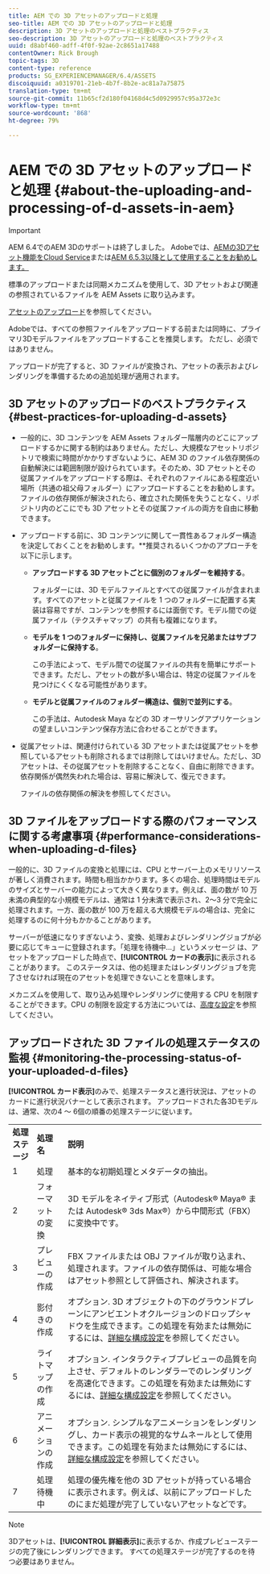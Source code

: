 ```yaml
---
title: AEM での 3D アセットのアップロードと処理
seo-title: AEM での 3D アセットのアップロードと処理
description: 3D アセットのアップロードと処理のベストプラクティス
seo-description: 3D アセットのアップロードと処理のベストプラクティス
uuid: d8abf460-adff-4f0f-92ae-2c8651a17488
contentOwner: Rick Brough
topic-tags: 3D
content-type: reference
products: SG_EXPERIENCEMANAGER/6.4/ASSETS
discoiquuid: a0319701-21eb-4b7f-8b2e-ac81a7a75875
translation-type: tm+mt
source-git-commit: 11b65cf2d180f04168d4c5d0929957c95a372e3c
workflow-type: tm+mt
source-wordcount: '868'
ht-degree: 79%

---
```



# AEM での 3D アセットのアップロードと処理 {#about-the-uploading-and-processing-of-d-assets-in-aem}

>[!IMPORTANT]
>
>AEM 6.4でのAEM 3Dのサポートは終了しました。 Adobeでは、[AEMの3Dアセット機能をCloud Service](https://docs.adobe.com/content/help/en/experience-manager-cloud-service/assets/dynamicmedia/assets-3d.html)または[AEM 6.5.3以降として使用することをお勧めします。](https://docs.adobe.com/content/help/en/experience-manager-65/assets/dynamic/assets-3d.html)

標準のアップロードまたは同期メカニズムを使用して、3D アセットおよび関連の参照されているファイルを AEM Assets に取り込みます。

[アセットのアップロード](managing-assets-touch-ui.md#uploading-assets)を参照してください。

Adobeでは、すべての参照ファイルをアップロードする前または同時に、プライマリ3Dモデルファイルをアップロードすることを推奨します。 ただし、必須ではありません。

アップロードが完了すると、3D ファイルが変換され、アセットの表示およびレンダリングを準備するための追加処理が適用されます。

## 3D アセットのアップロードのベストプラクティス {#best-practices-for-uploading-d-assets}

* 一般的に、3D コンテンツを AEM Assets フォルダー階層内のどこにアップロードするかに関する制約はありません。ただし、大規模なアセットリポジトリで検索に時間がかかりすぎないように、AEM 3D のファイル依存関係の自動解決には範囲制限が設けられています。そのため、3D アセットとその従属ファイルをアップロードする際は、それぞれのファイルにある程度近い場所（共通の祖父母フォルダー）にアップロードすることをお勧めします。ファイルの依存関係が解決されたら、確立された関係を失うことなく、リポジトリ内のどこにでも 3D アセットとその従属ファイルの両方を自由に移動できます。
* アップロードする前に、3D コンテンツに関して一貫性あるフォルダー構造を決定しておくことをお勧めします。**&#x200B;推奨されるいくつかのアプローチを以下に示します。

   * **アップロードする 3D アセットごとに個別のフォルダーを維持する**。

      フォルダーには、3D モデルファイルとすべての従属ファイルが含まれます。すべてのアセットと従属ファイルを 1 つのフォルダーに配置する実装は容易ですが、コンテンツを参照するには面倒です。モデル間での従属ファイル（テクスチャマップ）の共有も複雑になります。

   * **モデルを 1 つのフォルダーに保持し、従属ファイルを兄弟またはサブフォルダーに保持する**。

      この手法によって、モデル間での従属ファイルの共有を簡単にサポートできます。ただし、アセットの数が多い場合は、特定の従属ファイルを見つけにくくなる可能性があります。

   * **モデルと従属ファイルのフォルダー構造は、個別で並列にする**。

      この手法は、Autodesk Maya などの 3D オーサリングアプリケーションの望ましいコンテンツ保存方法に合わせることができます。

* 従属アセットは、関連付けられている 3D アセットまたは従属アセットを参照しているアセットも削除されるまでは削除してはいけません。ただし、3D アセットは、その従属アセットを削除することなく、自由に削除できます。依存関係が偶然失われた場合は、容易に解決して、復元できます。

   ファイルの依存関係の解決を参照してください。

## 3D ファイルをアップロードする際のパフォーマンスに関する考慮事項 {#performance-considerations-when-uploading-d-files}

一般的に、3D ファイルの変換と処理には、CPU とサーバー上のメモリリソースが著しく消費されます。時間も相当かかります。多くの場合、処理時間はモデルのサイズとサーバーの能力によって大きく異なります。例えば、面の数が 10 万未満の典型的な小規模モデルは、通常は 1 分未満で表示され、2～3 分で完全に処理されます。一方、面の数が 100 万を超える大規模モデルの場合は、完全に処理するのに何十分もかかることがあります。

サーバーが低速になりすぎないよう、変換、処理およびレンダリングジョブが必要に応じてキューに登録されます。「処理を待機中…」というメッセージ は、アセットをアップロードした時点で、**[!UICONTROL カードの表示]**&#x200B;に表示されることがあります。 このステータスは、他の処理またはレンダリングジョブを完了させなければ現在のアセットを処理できないことを意味します。

メカニズムを使用して、取り込み処理やレンダリングに使用する CPU を制限することができます。CPU の制限を設定する方法については、[高度な設定](advanced-config-3d.md)を参照してください。

## アップロードされた 3D ファイルの処理ステータスの監視 {#monitoring-the-processing-status-of-your-uploaded-d-files}

**[!UICONTROL カード表示]**&#x200B;のみで、処理ステータスと進行状況は、アセットのカードに進行状況バナーとして表示されます。 アップロードされた各3Dモデルは、通常、次の4 ～ 6個の順番の処理ステージに従います。

<table> 
 <tbody> 
  <tr> 
   <td><strong>処理ステージ</strong><br /> </td> 
   <td><strong>処理名</strong></td> 
   <td><strong>説明</strong></td> 
  </tr> 
  <tr> 
   <td>1</td> 
   <td>処理</td> 
   <td>基本的な初期処理とメタデータの抽出。</td> 
  </tr> 
  <tr> 
   <td>2</td> 
   <td>フォーマットの変換</td> 
   <td>3D モデルをネイティブ形式（Autodesk® Maya® または Autodesk® 3ds Max®）から中間形式（FBX）に変換中です。</td> 
  </tr> 
  <tr> 
   <td>3</td> 
   <td>プレビューの作成</td> 
   <td>FBX ファイルまたは OBJ ファイルが取り込まれ、処理されます。ファイルの依存関係は、可能な場合はアセット参照として評価され、解決されます。</td> 
  </tr> 
  <tr> 
   <td>4</td> 
   <td>影付きの作成</td> 
   <td>オプション. 3D オブジェクトの下のグラウンドプレーンにアンビエントオクルージョンのドロップシャドウを生成できます。この処理を有効または無効にするには、<a href="/help/assets/advanced-config-3d.md">詳細な構成設定</a>を参照してください。</td> 
  </tr> 
  <tr> 
   <td>5<br /> </td> 
   <td>ライトマップの作成</td> 
   <td>オプション. インタラクティブプレビューの品質を向上させ、デフォルトのレンダラーでのレンダリングを高速化できます。この処理を有効または無効にするには、<a href="/help/assets/advanced-config-3d.md">詳細な構成設定</a>を参照してください。</td> 
  </tr> 
  <tr> 
   <td>6<br /> </td> 
   <td>アニメーションの作成</td> 
   <td>オプション. シンプルなアニメーションをレンダリングし、カード表示の視覚的なサムネールとして使用できます。この処理を有効または無効にするには、<a href="/help/assets/advanced-config-3d.md">詳細な構成設定</a>を参照してください。</td> 
  </tr> 
  <tr> 
   <td>7<br /> </td> 
   <td>処理待機中</td> 
   <td>処理の優先権を他の 3D アセットが持っている場合に表示されます。例えば、以前にアップロードしたのにまだ処理が完了していないアセットなどです。</td> 
  </tr> 
 </tbody> 
</table>

>[!NOTE]
>
>3Dアセットは、**[!UICONTROL 詳細表示]**&#x200B;に表示するか、作成プレビューステージの完了後にレンダリングできます。 すべての処理ステージが完了するのを待つ必要はありません。

